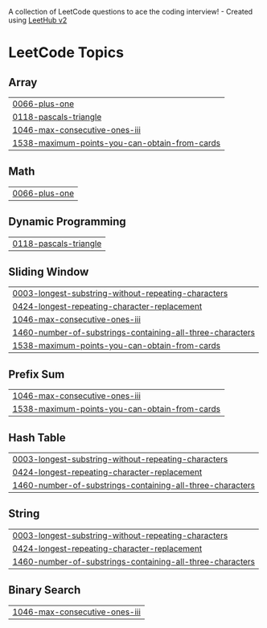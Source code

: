 A collection of LeetCode questions to ace the coding interview! - Created using [LeetHub v2](https://github.com/arunbhardwaj/LeetHub-2.0)
<!---LeetCode Topics Start-->
# LeetCode Topics
## Array
|  |
| ------- |
| [0066-plus-one](https://github.com/DineshKarthikRajanD/Leetcode/tree/master/0066-plus-one) |
| [0118-pascals-triangle](https://github.com/DineshKarthikRajanD/Leetcode/tree/master/0118-pascals-triangle) |
| [1046-max-consecutive-ones-iii](https://github.com/DineshKarthikRajanD/Leetcode/tree/master/1046-max-consecutive-ones-iii) |
| [1538-maximum-points-you-can-obtain-from-cards](https://github.com/DineshKarthikRajanD/Leetcode/tree/master/1538-maximum-points-you-can-obtain-from-cards) |
## Math
|  |
| ------- |
| [0066-plus-one](https://github.com/DineshKarthikRajanD/Leetcode/tree/master/0066-plus-one) |
## Dynamic Programming
|  |
| ------- |
| [0118-pascals-triangle](https://github.com/DineshKarthikRajanD/Leetcode/tree/master/0118-pascals-triangle) |
## Sliding Window
|  |
| ------- |
| [0003-longest-substring-without-repeating-characters](https://github.com/DineshKarthikRajanD/Leetcode/tree/master/0003-longest-substring-without-repeating-characters) |
| [0424-longest-repeating-character-replacement](https://github.com/DineshKarthikRajanD/Leetcode/tree/master/0424-longest-repeating-character-replacement) |
| [1046-max-consecutive-ones-iii](https://github.com/DineshKarthikRajanD/Leetcode/tree/master/1046-max-consecutive-ones-iii) |
| [1460-number-of-substrings-containing-all-three-characters](https://github.com/DineshKarthikRajanD/Leetcode/tree/master/1460-number-of-substrings-containing-all-three-characters) |
| [1538-maximum-points-you-can-obtain-from-cards](https://github.com/DineshKarthikRajanD/Leetcode/tree/master/1538-maximum-points-you-can-obtain-from-cards) |
## Prefix Sum
|  |
| ------- |
| [1046-max-consecutive-ones-iii](https://github.com/DineshKarthikRajanD/Leetcode/tree/master/1046-max-consecutive-ones-iii) |
| [1538-maximum-points-you-can-obtain-from-cards](https://github.com/DineshKarthikRajanD/Leetcode/tree/master/1538-maximum-points-you-can-obtain-from-cards) |
## Hash Table
|  |
| ------- |
| [0003-longest-substring-without-repeating-characters](https://github.com/DineshKarthikRajanD/Leetcode/tree/master/0003-longest-substring-without-repeating-characters) |
| [0424-longest-repeating-character-replacement](https://github.com/DineshKarthikRajanD/Leetcode/tree/master/0424-longest-repeating-character-replacement) |
| [1460-number-of-substrings-containing-all-three-characters](https://github.com/DineshKarthikRajanD/Leetcode/tree/master/1460-number-of-substrings-containing-all-three-characters) |
## String
|  |
| ------- |
| [0003-longest-substring-without-repeating-characters](https://github.com/DineshKarthikRajanD/Leetcode/tree/master/0003-longest-substring-without-repeating-characters) |
| [0424-longest-repeating-character-replacement](https://github.com/DineshKarthikRajanD/Leetcode/tree/master/0424-longest-repeating-character-replacement) |
| [1460-number-of-substrings-containing-all-three-characters](https://github.com/DineshKarthikRajanD/Leetcode/tree/master/1460-number-of-substrings-containing-all-three-characters) |
## Binary Search
|  |
| ------- |
| [1046-max-consecutive-ones-iii](https://github.com/DineshKarthikRajanD/Leetcode/tree/master/1046-max-consecutive-ones-iii) |
<!---LeetCode Topics End-->
